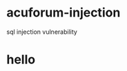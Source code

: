 # acuforum-injection
sql injection vulnerability
<script>alert(1)</script>
<h1>hello</h1>
<script>alert(document.getByID(#anyid))</script>
